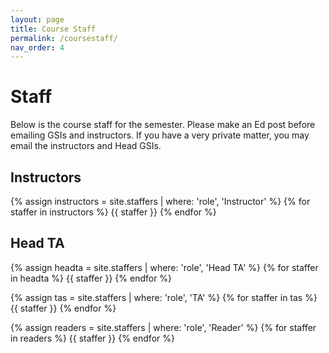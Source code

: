 ```yaml
---
layout: page
title: Course Staff
permalink: /coursestaff/
nav_order: 4
---
```


# Staff
Below is the course staff for the semester. Please make an Ed post before emailing GSIs and instructors. If you have a very private matter, you may email the instructors and Head GSIs.

## Instructors

{% assign instructors = site.staffers | where: 'role', 'Instructor' %}
{% for staffer in instructors %}
{{ staffer }}
{% endfor %}

## Head TA

{% assign headta = site.staffers | where: 'role', 'Head TA' %}
{% for staffer in headta %}
{{ staffer }}
{% endfor %}

<!-- ## GSIs -->

{% assign tas = site.staffers | where: 'role', 'TA' %}
{% for staffer in tas %}
{{ staffer }}
{% endfor %}

<!-- ## Readers -->

{% assign readers = site.staffers | where: 'role', 'Reader' %}
{% for staffer in readers %}
{{ staffer }}
{% endfor %}
